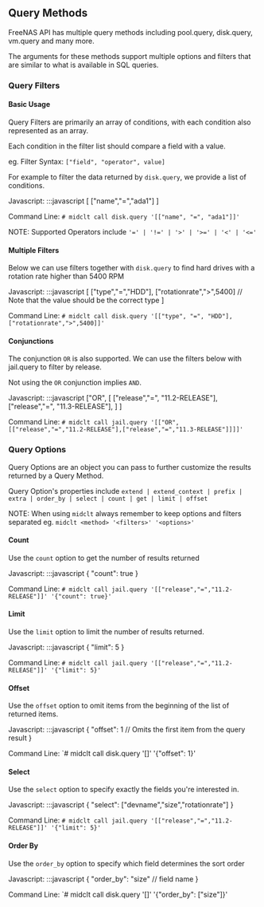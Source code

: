 ## Query Methods

FreeNAS API has multiple query methods including pool.query, disk.query, vm.query and many more. 

The arguments for these methods support multiple options and filters that are similar to what is available in SQL queries.

### Query Filters

#### Basic Usage

Query Filters are primarily an array of conditions, with each condition also represented as an array. 

Each condition in the filter list should compare a field with a value.

eg. Filter Syntax: `["field", "operator", value]` 

For example to filter the data returned by `disk.query`, we provide a list of conditions. 

Javascript:
    :::javascript
    [
      ["name","=","ada1"] 
    ]

Command Line: `# midclt call disk.query '[["name", "=", "ada1"]]'`

NOTE: Supported Operators include `'=' | '!=' | '>' | '>=' | '<' | '<=' `

#### Multiple Filters

Below we can use filters together with `disk.query` to find hard drives with a rotation rate higher than 5400 RPM

Javascript:
    :::javascript
    [
      ["type","=","HDD"],
      ["rotationrate",">",5400] // Note that the value should be the correct type
    ]

Command Line: `# midclt call disk.query '[["type", "=", "HDD"],["rotationrate",">",5400]]'`

#### Conjunctions

The conjunction `OR` is also supported. We can use the filters below with jail.query to filter by release.

Not using the `OR` conjunction implies `AND`.

Javascript:
    :::javascript
    ["OR", 
      [
        ["release","=", "11.2-RELEASE"],
        ["release","=", "11.3-RELEASE"],
      ]
    ]

Command Line: `# midclt call jail.query '[["OR", [["release","=","11.2-RELEASE"],["release","=","11.3-RELEASE"]]]]'`

### Query Options

Query Options are an object you can pass to further customize the results returned by a Query Method. 

Query Option's properties include `extend | extend_context | prefix | extra | order_by | select | count | get | limit | offset`

NOTE: When using `midclt` always remember to keep options and filters separated eg. `midclt <method> '<filters>' '<options>'` 

#### Count

Use the `count` option to get the number of results returned

Javascript:
    :::javascript
    {
      "count": true
    }

Command Line: `# midclt call jail.query '[["release","=","11.2-RELEASE"]]' '{"count": true}'`

#### Limit

Use the `limit` option to limit the number of results returned.

Javascript:
    :::javascript
    {
      "limit": 5
    }

Command Line: `# midclt call jail.query '[["release","=","11.2-RELEASE"]]' '{"limit": 5}'`

#### Offset

Use the `offset` option to omit items from the beginning of the list of returned items.

Javascript:
    :::javascript
    {
      "offset": 1 // Omits the first item from the query result
    }

Command Line: `# midclt call disk.query '[]' '{"offset": 1}'

#### Select

Use the `select` option to specify exactly the fields you're interested in.

Javascript:
    :::javascript
    {
      "select": ["devname","size","rotationrate"]
    }

Command Line: `# midclt call jail.query '[["release","=","11.2-RELEASE"]]' '{"limit": 5}'`

#### Order By

Use the `order_by` option to specify which field determines the sort order

Javascript:
    :::javascript
    {
      "order_by": "size" // field name
    }

Command Line: `# midclt call disk.query '[]' '{"order_by": ["size"]}'


    




